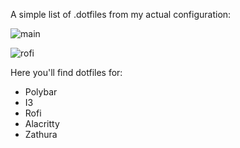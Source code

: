 A simple list of .dotfiles from my actual configuration:

![main](https://user-images.githubusercontent.com/49961900/138097115-addb81c3-9ce3-4cfb-b69c-60a9518e1c6d.png)

![rofi](https://user-images.githubusercontent.com/49961900/138097254-1b62145d-fbb1-4c74-8c7b-f5e8d57943af.png)

Here you'll find dotfiles for:
* Polybar
* I3
* Rofi
* Alacritty
* Zathura
